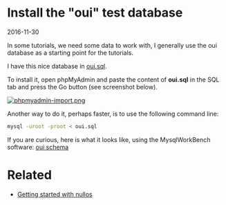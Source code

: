 Install the "oui" test database
===============================
2016-11-30


In some tutorials, we need some data to work with, I generally use the oui database
as a starting point for the tutorials.



I have this nice database in [oui.sql](https://github.com/lingtalfi/nullos-admin/tree/master/fixtures/oui.sql).


To install it, open phpMyAdmin and paste the content of **oui.sql** in the SQL tab and press the Go button (see screenshot below).

[![phpmyadmin-import.png](https://s19.postimg.org/4b2vshko3/phpmyadmin_import.png)](https://postimg.org/image/ttv85i47z/)


Another way to do it, perhaps faster, is to use the following command line:

```bash
mysql -uroot -proot < oui.sql
```

If you are curious, here is what it looks like, using the MysqlWorkBench software: [oui schema](https://github.com/lingtalfi/nullos-admin/tree/master/doc/assets/oui-schema.png)




Related
==============
- [Getting started with nullos](https://github.com/lingtalfi/nullos-admin/tree/master/doc/tutorials/getting-started-with-nullos-admin.md)